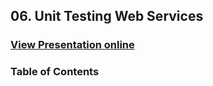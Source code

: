 ## 06. Unit Testing Web Services
### [View Presentation online](https://rawgit.com/TelerikAcademy/Web-Services-and-Cloud/master/06.%20Unit-Testing-Web-Services/slides/index.html)
### Table of Contents

